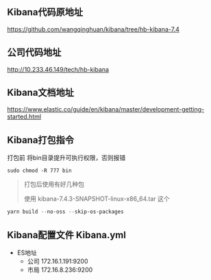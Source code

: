 ## Kibana代码原地址 

https://github.com/wangqinghuan/kibana/tree/hb-kibana-7.4

## 公司代码地址

http://10.233.46.149/tech/hb-kibana



## Kibana文档地址

https://www.elastic.co/guide/en/kibana/master/development-getting-started.html

## Kibana打包指令
打包前 将bin目录提升可执行权限，否则报错
```
sudo chmod -R 777 bin
```
> 打包后使用有好几种包
>
> 使用 kibana-7.4.3-SNAPSHOT-linux-x86_64.tar 这个

```powershell
yarn build --no-oss --skip-os-packages
```


## Kibana配置文件 Kibana.yml

- ES地址
  - 公司 172.16.1.191:9200  
  - 市局 172.16.8.236:9200 